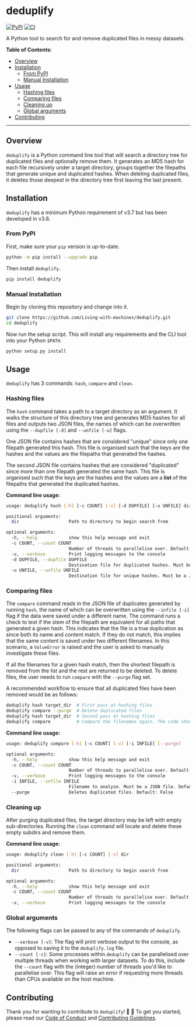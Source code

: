 # deduplify

[![PyPI](https://img.shields.io/pypi/v/deduplify)](https://pypi.org/project/deduplify/)
[![CI](https://github.com/Living-with-machines/deduplify/workflows/CI/badge.svg)](https://github.com/Living-with-machines/deduplify/actions?query=workflow%3ACI)

A Python tool to search for and remove duplicated files in messy datasets.

**Table of Contents:**

- [Overview](#overview)
- [Installation](#installation)
  - [From PyPI](#from-pypi)
  - [Manual Installation](#manual-installation)
- [Usage](#usage)
  - [Hashing files](#hashing-files)
  - [Comparing files](#comparing-files)
  - [Cleaning up](#cleaning-up)
  - [Global arguments](#global-arguments)
- [Contributing](#contributing)

---

## Overview

`deduplify` is a Python command line tool that will search a directory tree for duplicated files and optionally remove them.
It generates an MD5 hash for each file recursively under a target directory, groups together the filepaths that generate unique and duplicated hashes. When deleting duplicated files, it deletes those deepest in the directory tree first leaving the last present.

## Installation

`deduplify` has a minimum Python requirement of v3.7 but has been developed in v3.8.

### From PyPI

First, make sure your `pip` version is up-to-date.

```bash
python -m pip install --upgrade pip
```

Then install `deduplify`.

```bash
pip install deduplify
```

### Manual Installation

Begin by cloning this repository and change into it.

```bash
git clone https://github.com/Living-with-machines/deduplify.git
cd deduplify
```

Now run the setup script.
This will install any requirements and the CLI tool into your Python `$PATH`.

```bash
python setup.py install
```

## Usage

`deduplify` has 3 commands: `hash`, `compare` and `clean`.

### Hashing files

The `hash` command takes a path to a target directory as an argument.
It walks the structure of this directory tree and generates MD5 hashes for all files and outputs two JSON files, the names of which can be overwritten using the `--dupfile [-d]` and `--unfile [-u]` flags.

One JSON file contains hashes that are considered "unique" since only one filepath generated this hash.
This file is organised such that the keys are the hashes and the values are the filepaths that generated the hashes.

The second JSON file contains hashes that are considered "duplicated" since more than one filepath generated the same hash.
This file is organised such that the keys are the hashes and the values are a **list** of the filepaths that generated the duplicated hashes.

**Command line usage:**

```bash
usage: deduplify hash [-h] [-c COUNT] [-v] [-d DUPFILE] [-u UNFILE] dir

positional arguments:
  dir                   Path to directory to begin search from

optional arguments:
  -h, --help            show this help message and exit
  -c COUNT, --count COUNT
                        Number of threads to parallelise over. Default: 1
  -v, --verbose         Print logging messages to the console
  -d DUPFILE, --dupfile DUPFILE
                        Destination file for duplicated hashes. Must be a JSON file. Default: duplicates.json
  -u UNFILE, --unfile UNFILE
                        Destination file for unique hashes. Must be a JSON file. Default: uniques.json
```

### Comparing files

The `compare` command reads in the JSON file of duplicates generated by running `hash`, the name of which can be overwritten using the `--infile [-i]` flag if the data were saved under a different name.
The command runs a check to test if the stem of the filepath are equivalent for all paths that generated a given hash.
This indicates that the file is a true duplication as since both its name and content match.
If they do not match, this implies that the same content is saved under two different filenames.
In this scenario, a `ValueError` is raised and the user is asked to manually investigate these files.

If all the filenames for a given hash match, then the shortest filepath is removed from the list and the rest are returned to be deleted.
To delete files, the user needs to run `compare` with the `--purge` flag set.

A recommended workflow to ensure that all duplicated files have been removed would be as follows:

```bash
deduplify hash target_dir  # First pass at hashing files
deduplify compare --purge  # Delete duplicated files
deduplify hash target_dir  # Second pass at hashing files
deduplify compare          # Compare the filenames again. The code should return nothing to compare
```

**Command line usage:**

```bash
usage: deduplify compare [-h] [-c COUNT] [-v] [-i INFILE] [--purge]

optional arguments:
  -h, --help            show this help message and exit
  -c COUNT, --count COUNT
                        Number of threads to parallelise over. Default: 1
  -v, --verbose         Print logging messages to the console
  -i INFILE, --infile INFILE
                        Filename to analyse. Must be a JSON file. Default: duplicates.json
  --purge               Deletes duplicated files. Default: False
  ```

### Cleaning up

After purging duplicated files, the target directory may be left with empty sub-directories.
Running the `clean` command will locate and delete these empty subdirs and remove them.

**Command line usage:**

```bash
usage: deduplify clean [-h] [-c COUNT] [-v] dir

positional arguments:
  dir                   Path to directory to begin search from

optional arguments:
  -h, --help            show this help message and exit
  -c COUNT, --count COUNT
                        Number of threads to parallelise over. Default: 1
  -v, --verbose         Print logging messages to the console
  ```

### Global arguments

The following flags can be passed to any of the commands of `deduplify`.

- `--verbose [-v]`: The flag will print verbose output to the console, as opposed to saving it to the `deduplify.log` file.
- `--count [-c]`: Some processes within `deduplify` can be parallelised over multiple threads when working with larger datasets.
  To do this, include the `--count` flag with the (integer) number of threads you'd like to parallelise over.
  This flag will raise an error if requesting more threads than CPUs available on the host machine.

## Contributing

Thank you for wanting to contribute to `deduplify`! :tada: :sparkling_heart:
To get you started, please read our [Code of Conduct](./CODE_OF_CONDUCT.md) and [Contributing Guidelines](./CONTRIBUTING.md).
